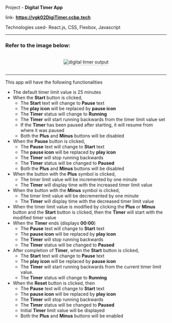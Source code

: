 Project - **Digital Timer App**

link- **https://vgk02DigiTimer.ccbp.tech**

Technologies used- React.js, CSS, Flexbox, Javascript

--------------------------------------------------------------------------------------------------------------------------
### Refer to the image below:

<br/>
<div style="text-align: center;">
    <img src="https://assets.ccbp.in/frontend/content/react-js/digital-timer-output.gif" alt="digital timer output" style="max-width:70%;box-shadow:0 2.8px 2.2px rgba(0, 0, 0, 0.12)" />
</div>
<br/>

-----------------------------------------------------------------------------

This app will have the following functionalities

- The default timer limit value is 25 minutes
- When the **Start** button is clicked,
  - The **Start** text will change to **Pause** text
  - The **play icon** will be replaced by **pause icon**
  - The **Timer** status will change to **Running**
  - The **Timer** will start running backwards from the timer limit value set
  - If the **Timer** has been paused after starting, it will resume from where it was paused
  - Both the **Plus** and **Minus** buttons will be disabled
- When the **Pause** button is clicked,
  - The **Pause** text will change to **Start** text
  - The **pause icon** will be replaced by **play icon**
  - The **Timer** will stop running backwards
  - The **Timer** status will be changed to **Paused**
  - Both the **Plus** and **Minus** buttons will be disabled
- When the button with the **Plus** symbol is clicked,
  - The timer limit value will be incremented by one minute
  - The **Timer** will display time with the increased timer limit value
- When the button with the **Minus** symbol is clicked,
  - The timer limit value will be decremented by one minute
  - The **Timer** will display time with the decreased timer limit value
- When the timer limit value is modified by clicking the **Plus** or **Minus** button and the **Start** button is clicked, then the **Timer** will start with the modified timer value
- When the **Timer** ends (displays **00:00**)
  - The **Pause** text will change to **Start** text
  - The **pause icon** will be replaced by **play icon**
  - The **Timer** will stop running backwards
  - The **Timer** status will be changed to **Paused**
- After completion of **Timer**, when the **Start** button is clicked,
  - The **Start** text will change to **Pause** text
  - The **play icon** will be replaced by **pause icon**
  - The **Timer** will start running backwards from the current timer limit value.
  - The **Timer** status will change to **Running**
- When the **Reset** button is clicked, then
  - The **Pause** text will change to **Start** text
  - The **pause icon** will be replaced by **play icon**
  - The **Timer** will stop running backwards
  - The **Timer** status will be changed to **Paused**
  - Initial **Timer** limit value will be displayed
  - Both the **Plus** and **Minus** buttons will be enabled

</details>

